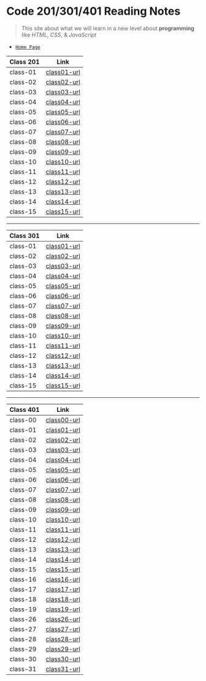 # Code 201/301/401 Reading Notes

> This site about what we will learn in a new level about **programming** like *HTML*, *CSS*, & *JavaScript* 

- [`Home Page`](https://esraamamoun.github.io/reading-notes/)

| Class 201 | Link |
| --------- | ---- |
| class-01 | [class01-url](https://esraamamoun.github.io/reading-notes/class-01) |
| class-02 | [class02-url](https://esraamamoun.github.io/reading-notes/class-02) |
| class-03 | [class03-url](https://esraamamoun.github.io/reading-notes/class-03) |
| class-04 | [class04-url](https://esraamamoun.github.io/reading-notes/class-04) |
| class-05 | [class05-url](https://esraamamoun.github.io/reading-notes/class-05) |
| class-06 | [class06-url](https://esraamamoun.github.io/reading-notes/class-06) |
| class-07 | [class07-url](https://esraamamoun.github.io/reading-notes/class-07) |
| class-08 | [class08-url](https://esraamamoun.github.io/reading-notes/class-08) |
| class-09 | [class09-url](https://esraamamoun.github.io/reading-notes/class-09) |
| class-10 | [class10-url](https://esraamamoun.github.io/reading-notes/class-10) |
| class-11 | [class11-url](https://esraamamoun.github.io/reading-notes/class-11) |
| class-12 | [class12-url](https://esraamamoun.github.io/reading-notes/class-12) |
| class-13 | [class13-url](https://esraamamoun.github.io/reading-notes/class-13) |
| class-14 | [class14-url](https://esraamamoun.github.io/reading-notes/class-14) |
| class-15 | [class15-url](https://esraamamoun.github.io/reading-notes/class-15) |

---

| Class 301 | Link |
| --------- | ---- |
| class-01 | [class01-url](https://esraamamoun.github.io/reading-notes/class-301-01) |
| class-02 | [class02-url](https://esraamamoun.github.io/reading-notes/class-301-02) |
| class-03 | [class03-url](https://esraamamoun.github.io/reading-notes/class-301-03) |
| class-04 | [class04-url](https://esraamamoun.github.io/reading-notes/class-301-04) |
| class-05 | [class05-url](https://esraamamoun.github.io/reading-notes/class-301-05) |
| class-06 | [class06-url](https://esraamamoun.github.io/reading-notes/class-301-06) |
| class-07 | [class07-url](https://esraamamoun.github.io/reading-notes/class-301-07) |
| class-08 | [class08-url](https://esraamamoun.github.io/reading-notes/class-301-08) |
| class-09 | [class09-url](https://esraamamoun.github.io/reading-notes/class-301-09) |
| class-10 | [class10-url](https://esraamamoun.github.io/reading-notes/class-301-10) |
| class-11 | [class11-url](https://esraamamoun.github.io/reading-notes/class-301-11) |
| class-12 | [class12-url](https://esraamamoun.github.io/reading-notes/class-301-12) |
| class-13 | [class13-url](https://esraamamoun.github.io/reading-notes/class-301-13) |
| class-14 | [class14-url](https://esraamamoun.github.io/reading-notes/class-301-14) |
| class-15 | [class15-url](https://esraamamoun.github.io/reading-notes/class-301-15) |

---

| Class 401 | Link |
| --------- | ---- |
| class-00 | [class00-url](https://esraamamoun.github.io/reading-notes/class-401-00) |
| class-01 | [class01-url](https://esraamamoun.github.io/reading-notes/class-401-01) |
| class-02 | [class02-url](https://esraamamoun.github.io/reading-notes/class-401-02) |
| class-03 | [class03-url](https://esraamamoun.github.io/reading-notes/class-401-03) |
| class-04 | [class04-url](https://esraamamoun.github.io/reading-notes/class-401-04) |
| class-05 | [class05-url](https://esraamamoun.github.io/reading-notes/class-401-05) |
| class-06 | [class06-url](https://esraamamoun.github.io/reading-notes/class-401-06) |
| class-07 | [class07-url](https://esraamamoun.github.io/reading-notes/class-401-07) |
| class-08 | [class08-url](https://esraamamoun.github.io/reading-notes/class-401-08) |
| class-09 | [class09-url](https://esraamamoun.github.io/reading-notes/class-401-09) |
| class-10 | [class10-url](https://esraamamoun.github.io/reading-notes/class-401-10) |
| class-11 | [class11-url](https://esraamamoun.github.io/reading-notes/class-401-11) |
| class-12 | [class12-url](https://esraamamoun.github.io/reading-notes/class-401-12) |
| class-13 | [class13-url](https://esraamamoun.github.io/reading-notes/class-401-13) |
| class-14 | [class14-url](https://esraamamoun.github.io/reading-notes/class-401-14) |
| class-15 | [class15-url](https://esraamamoun.github.io/reading-notes/class-401-15) |
| class-16 | [class16-url](https://esraamamoun.github.io/reading-notes/class-401-16) |
| class-17 | [class17-url](https://esraamamoun.github.io/reading-notes/class-401-17) |
| class-18 | [class18-url](https://esraamamoun.github.io/reading-notes/class-401-18) |
| class-19 | [class19-url](https://esraamamoun.github.io/reading-notes/class-401-19) |
| class-26 | [class26-url](https://esraamamoun.github.io/reading-notes/class-401-26) |
| class-27 | [class27-url](https://esraamamoun.github.io/reading-notes/class-401-27) |
| class-28 | [class28-url](https://esraamamoun.github.io/reading-notes/class-401-28) |
| class-29 | [class29-url](https://esraamamoun.github.io/reading-notes/class-401-29) |
| class-30 | [class30-url](https://esraamamoun.github.io/reading-notes/class-401-30) |
| class-31 | [class31-url](https://esraamamoun.github.io/reading-notes/class-401-31) |
